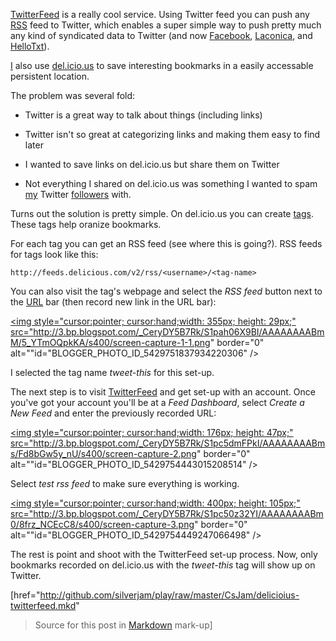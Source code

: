 [TwitterFeed](http://twitterfeed.com "Twitter Feed, RSS to Social Network
Publishing Service") is a really cool service.  Using Twitter feed you can push
any [RSS](http://en.wikipedia.org/wiki/RSS "RSS on Wikipedia") feed to Twitter,
which enables a super simple way to push pretty much any kind of syndicated
data to Twitter (and now [Facebook](http://facebook.com),
 [Laconica](http://laconi.ca), and [HelloTxt](http://hellotxt.com/)).

[I](http://del.icio.us/jmob "My del.icio.us account") also use
 [del.icio.us](http://del.icio.us "Delicous Social Bookmarking") to save
 interesting bookmarks in a easily accessable persistent location.

The problem was several fold:

+ Twitter is a great way to talk about things (including links)

+ Twitter isn't so great at categorizing links and making them easy to find
later

+ I wanted to save links on del.icio.us but share them on Twitter

+ Not everything I shared on del.icio.us was something I wanted to spam
[my](http://twitter.com/silverjam "My Twitter Account") Twitter
[followers](http://en.wikipedia.org/wiki/Twitter "Twitter Wikipedia Entry")
with.

Turns out the solution is pretty simple.  On del.icio.us you can create
 [tags](http://delicious.com/tag/ "Delicious tags").  These tags help oranize
 bookmarks.

For each tag you can get an RSS feed (see where this is going?).  RSS feeds for
 tags look like this:

    http://feeds.delicious.com/v2/rss/<username>/<tag-name>

You can also visit the tag's webpage and select the *RSS feed* button next to
 the [URL](http://en.wikipedia.org/wiki/Uniform_Resource_Locator "URL on
 Wikipedia") bar (then record new link in the URL bar):

<a onblur="try {parent.deselectBloggerImageGracefully();} catch(e) {}"
href="http://3.bp.blogspot.com/_CeryDY5B7Rk/S1pah06X9BI/AAAAAAAABmM/5_YTmOQpkKA/s1600-h/screen-capture-1-1.png"><img
style="cursor:pointer; cursor:hand;width: 355px; height: 29px;"
src="http://3.bp.blogspot.com/_CeryDY5B7Rk/S1pah06X9BI/AAAAAAAABmM/5_YTmOQpkKA/s400/screen-capture-1-1.png"
border="0" alt=""id="BLOGGER_PHOTO_ID_5429751837934220306" /></a>

I selected the tag name *tweet-this* for this set-up.

The next step is to visit [TwitterFeed](http://twitterfeed.com) and get set-up
 with an account.  Once you've got your account you'll be at a *Feed Dashboard*,
 select *Create a New Feed* and enter the previously recorded URL:

<a onblur="try {parent.deselectBloggerImageGracefully();} catch(e) {}"
href="http://3.bp.blogspot.com/_CeryDY5B7Rk/S1pc5dmFPkI/AAAAAAAABms/Fd8bGw5y_nU/s1600-h/screen-capture-2.png"><img
style="cursor:pointer; cursor:hand;width: 176px; height: 47px;"
src="http://3.bp.blogspot.com/_CeryDY5B7Rk/S1pc5dmFPkI/AAAAAAAABms/Fd8bGw5y_nU/s400/screen-capture-2.png"
border="0" alt=""id="BLOGGER_PHOTO_ID_5429754443015208514" /></a>

Select *test rss feed* to make sure everything is working.  

<a onblur="try {parent.deselectBloggerImageGracefully();} catch(e) {}"
href="http://3.bp.blogspot.com/_CeryDY5B7Rk/S1pc50z32YI/AAAAAAAABm0/8frz_NCEcC8/s1600-h/screen-capture-3.png"><img
style="cursor:pointer; cursor:hand;width: 400px; height: 105px;"
src="http://3.bp.blogspot.com/_CeryDY5B7Rk/S1pc50z32YI/AAAAAAAABm0/8frz_NCEcC8/s400/screen-capture-3.png"
border="0" alt=""id="BLOGGER_PHOTO_ID_5429754449247066498" /></a>

The rest is point and shoot with the TwitterFeed set-up process.  Now, only
 bookmarks recorded on del.icio.us with the *tweet-this* tag will show up on
 Twitter.

<div class="source">[<a

href="http://github.com/silverjam/play/raw/master/CsJam/delicioius-twitterfeed.mkd"

>Source</a> for this post in <a href="http://daringfireball.net/projects/markdown/">Markdown</a> mark-up]</div>
